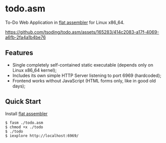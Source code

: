 # todo.asm

To-Do Web Application in [flat assembler](https://flatassembler.net/) for Linux x86_64.

https://github.com/tsoding/todo.asm/assets/165283/414c2083-a17f-4069-a6fb-2fa4a1b4be76

## Features

- Single completely self-contained static executable (depends only on Linux x86_64 kernel);
- Includes its own simple HTTP Server listening to port 6969 (hardcoded);
- Frontend works without JavaScript (HTML forms only, like in good old days);

## Quick Start

Install [flat assembler](https://flatassembler.net/)

```console
$ fasm ./todo.asm
$ chmod +x ./todo
$ ./todo
$ iexplore http://localhost:6969/
```
